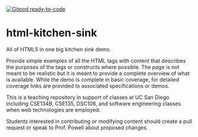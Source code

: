 [![Gitpod ready-to-code](https://img.shields.io/badge/Gitpod-ready--to--code-blue?logo=gitpod)](https://gitpod.io/#https://github.com/ProfPowell/html-kitchen-sink)

# html-kitchen-sink
All of HTML5 in one big kitchen sink demo. 

Provide simple examples of all the HTML tags with content that describes the purposes of the tags or constructs where possible.  The page is not meant to be realistic but it is meant to provide a complete overview of what is available.  While the demo is complete in basic coverage, for detailed coverage links are provided to associated specifications or demos.

This is a teaching repository in support of classes at UC San Diego including CSE134B, CSE135, DSC106, and software engineering classes when web technologies are employed.

Students interested in contributing or modifying content should create a pull request or speak to Prof. Powell about proposed changes.
